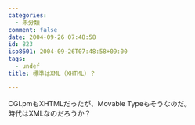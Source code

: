 ```yaml
---
categories:
  - 未分類
comment: false
date: 2004-09-26 07:48:58
id: 823
iso8601: 2004-09-26T07:48:58+09:00
tags:
  - undef
title: 標準はXML（XHTML）？

---
```


<div class="entry-body">
                                 <p>CGI.pmもXHTMLだったが、Movable Typeもそうなのだ。<br />
時代はXMLなのだろうか？</p>
                              </div>    	